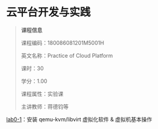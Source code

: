 # 云平台开发与实践

> **课程信息**
> 
> 课程编码：180086081201M5001H
> 
> 英文名称：Practice of Cloud Platform
> 
> 课时：30
> 
> 学分：1.00
> 
> 课程属性：实验课
> 
> 主讲教师：蒋德钧等

[lab0-1](./lab0-1/)：安装 qemu-kvm/libvirt 虚拟化软件 & 虚拟机基本操作
